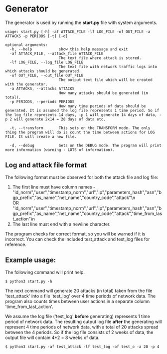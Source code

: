 # Generator
The generator is used by running the __start.py__ file with system arguments.

```
usage: start.py [-h] -af ATTACK_FILE -lf LOG_FILE -of OUT_FILE -a ATTACKS -p PERIODS [-t] [-d]

optional arguments:
  -h, --help            show this help message and exit
  -af ATTACK_FILE, --attack_file ATTACK_FILE
                        The text file where attack is stored.
  -lf LOG_FILE, --log_file LOG_FILE
                        The text file with network traffic logs into which attacks should be generated.
  -of OUT_FILE, --out_file OUT_FILE
                        The output text file which will be created with the generator.
  -a ATTACKS, --attacks ATTACKS
                        How many attacks should be generated (in total).
  -p PERIODS, --periods PERIODS
                        How many time periods of data should be generated. It is assumed the log file represents 1 time period. So if the log file represents 14 days, -p 1 will generate 14 days of data, -p 2 will generate 2x14 = 28 days of data etc.

  -t, --transform       This sets on the TRANSFORM mode. The only thing the program will do is count the time between actions for LOG FILE. It will create a new file.
  
  -d, --debug           Sets on the DEBUG mode. The program will print more information (warning - LOTS of information).
```


## Log and attack file format
The following format must be observed for both the attack file and log file:
1. The first line must have column names -  
"id_norm","user","timestamp_norm","url","ip","parameters_hash","asn","bgp_prefix","as_name","net_name","country_code","attack"\n  
OR  
"id_norm","user","timestamp_norm","url","ip","parameters_hash","asn","bgp_prefix","as_name","net_name","country_code","attack","time_from_last_action"\n 
2. The last line must end with a newline character.

The program checks for correct format, so you will be warned if it is incorrect. You can check the included test_attack and test_log files for reference.


## Example usage:
The following command will print help.
```
$ python3 start.py -h
```
The next command will generate 20 attacks (in total) taken from the file 'test_attack' into a file 'test_log' over 4 time periods of network data. The program also counts times between user actions in a separate column 'time_from_last_action'.

We assume the log file ('test_log' **before** generating) represents 1 time period of network data.
The resulting output log file **after** the generating will represent 4 time periods of network data, with a total of 20 attacks spread between the 4 periods. So if the log file consists of 2 weeks of data, the output file will contain 4*2 = 8 weeks of data.
```
$ python3 start.py -af test_attack -lf test_log -of test_o -a 20 -p 4
```
